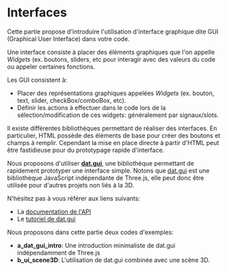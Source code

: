 # Interfaces

Cette partie propose d'introduire l'utilisation d'interface graphique dite GUI (Graphical User Interface) dans votre code.

Une interface consiste à placer des éléments graphiques que l'on appelle _Widgets_ (ex. boutons, sliders, etc pour interagir avec des valeurs du code ou appeler certaines fonctions.

Les GUI consistent à:
- Placer des représentations graphiques appelées _Widgets_ (ex. bouton, text, slider, checkBox/comboBox, etc).
- Définir les actions à effectuer dans le code lors de la sélection/modification de ces widgets: généralement par signaux/slots.

Il existe différentes bibliothèques permettant de réaliser des interfaces. En particulier, HTML possède des éléments de base pour créer des boutons et champs à remplir.
Cependant la mise en place directe à partir d'HTML peut être fastidieuse pour du prototypage rapide d'interface.

Nous proposons d'utiliser __[dat.gui](https://github.com/dataarts/dat.gui)__, une bibliothèque permettant de rapidement prototyper une interface simple.
Notons que [dat.gui](https://github.com/dataarts/dat.gui) est une bibliothèque JavaScript indépendante de Three.js, elle peut donc être utilisée pour d'autres projets non liés à la 3D.

N'hésitez pas à vous référer aux liens suivants:
* La [documentation de l'API](https://github.com/dataarts/dat.gui/blob/master/API.md)
* Le [tutoriel de dat.gui](http://workshop.chromeexperiments.com/examples/gui/#1--Basic-Usage)


Nous proposons dans cette partie deux codes d'exemples:
* __a_dat_gui_intro__: Une introduction minimaliste de dat.gui indépendamment de Three.js
* __b_ui_scene3D__: L'utilisation de dat.gui combinée avec une scène 3D.
